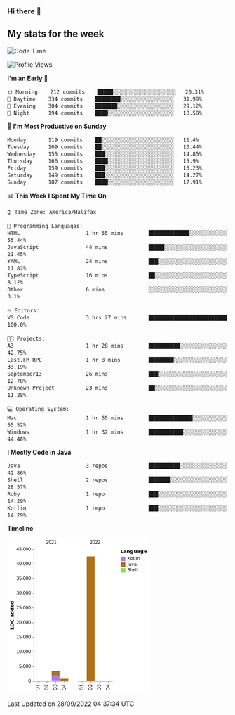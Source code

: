 ### Hi there 👋

## My stats for the week
<!--START_SECTION:waka-->
![Code Time](http://img.shields.io/badge/Code%20Time-399%20hrs%2050%20mins-blue)

![Profile Views](http://img.shields.io/badge/Profile%20Views-0-blue)

**I'm an Early 🐤** 

```text
🌞 Morning    212 commits    █████░░░░░░░░░░░░░░░░░░░░   20.31% 
🌆 Daytime    334 commits    ████████░░░░░░░░░░░░░░░░░   31.99% 
🌃 Evening    304 commits    ███████░░░░░░░░░░░░░░░░░░   29.12% 
🌙 Night      194 commits    ████░░░░░░░░░░░░░░░░░░░░░   18.58%

```
📅 **I'm Most Productive on Sunday** 

```text
Monday       119 commits    ██░░░░░░░░░░░░░░░░░░░░░░░   11.4% 
Tuesday      109 commits    ██░░░░░░░░░░░░░░░░░░░░░░░   10.44% 
Wednesday    155 commits    ███░░░░░░░░░░░░░░░░░░░░░░   14.85% 
Thursday     166 commits    ████░░░░░░░░░░░░░░░░░░░░░   15.9% 
Friday       159 commits    ███░░░░░░░░░░░░░░░░░░░░░░   15.23% 
Saturday     149 commits    ███░░░░░░░░░░░░░░░░░░░░░░   14.27% 
Sunday       187 commits    ████░░░░░░░░░░░░░░░░░░░░░   17.91%

```


📊 **This Week I Spent My Time On** 

```text
⌚︎ Time Zone: America/Halifax

💬 Programming Languages: 
HTML                     1 hr 55 mins        █████████████░░░░░░░░░░░░   55.44% 
JavaScript               44 mins             █████░░░░░░░░░░░░░░░░░░░░   21.45% 
YAML                     24 mins             ███░░░░░░░░░░░░░░░░░░░░░░   11.82% 
TypeScript               16 mins             ██░░░░░░░░░░░░░░░░░░░░░░░   8.12% 
Other                    6 mins              ░░░░░░░░░░░░░░░░░░░░░░░░░   3.1%

🔥 Editors: 
VS Code                  3 hrs 27 mins       █████████████████████████   100.0%

🐱‍💻 Projects: 
A3                       1 hr 28 mins        ██████████░░░░░░░░░░░░░░░   42.75% 
Last.FM RPC              1 hr 8 mins         ████████░░░░░░░░░░░░░░░░░   33.19% 
September13              26 mins             ███░░░░░░░░░░░░░░░░░░░░░░   12.78% 
Unknown Project          23 mins             ██░░░░░░░░░░░░░░░░░░░░░░░   11.28%

💻 Operating System: 
Mac                      1 hr 55 mins        ██████████████░░░░░░░░░░░   55.52% 
Windows                  1 hr 32 mins        ███████████░░░░░░░░░░░░░░   44.48%

```

**I Mostly Code in Java** 

```text
Java                     3 repos             ██████████░░░░░░░░░░░░░░░   42.86% 
Shell                    2 repos             ███████░░░░░░░░░░░░░░░░░░   28.57% 
Ruby                     1 repo              ███░░░░░░░░░░░░░░░░░░░░░░   14.29% 
Kotlin                   1 repo              ███░░░░░░░░░░░░░░░░░░░░░░   14.29%

```


**Timeline**

![Chart not found](https://raw.githubusercontent.com/lyndseyy/lyndseyy/main/charts/bar_graph.png) 


 Last Updated on 28/09/2022 04:37:34 UTC
<!--END_SECTION:waka-->